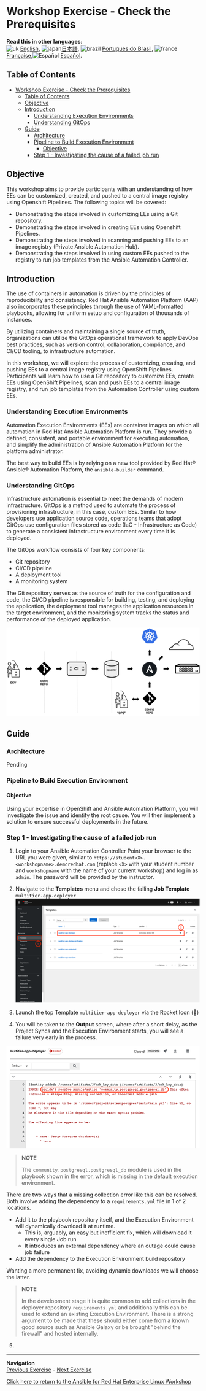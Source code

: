 # Workshop Exercise - Check the Prerequisites

**Read this in other languages**:
<br>![uk](../../../images/uk.png) [English](README.md),  ![japan](../../../images/japan.png)[日本語](README.ja.md), ![brazil](../../../images/brazil.png) [Portugues do Brasil](README.pt-br.md), ![france](../../../images/fr.png) [Française](README.fr.md),![Español](../../../images/col.png) [Español](README.es.md).

## Table of Contents

- [Workshop Exercise - Check the Prerequisites](#workshop-exercise---check-the-prerequisites)
  - [Table of Contents](#table-of-contents)
  - [Objective](#objective)
  - [Introduction](#introduction)
    - [Understanding Execution Environments](#understanding-execution-environments)
    - [Understanding GitOps](#understanding-gitops)
  - [Guide](#guide)
    - [Architecture](#architecture)
    - [Pipeline to Build Execution Environment](#pipeline-to-build-execution-environment)
      - [Objective](#objective-1)
    - [Step 1 - Investigating the cause of a failed job run](#step-1---investigating-the-cause-of-a-failed-job-run)

## Objective

This workshop aims to provide participants with an understanding of how EEs can be customized, created, and pushed to a central image registry using Openshift Pipelines. The following topics will be covered:

- Demonstrating the steps involved in customizing EEs using a Git repository.
- Demonstrating the steps involved in creating EEs using Openshift Pipelines.
- Demonstrating the steps involved in scanning and pushing EEs to an image registry (Private Ansible Automation Hub).
- Demonstrating the steps involved in using custom EEs pushed to the registry to run job templates from the Ansible Automation Controller.

## Introduction

The use of containers in automation is driven by the principles of reproducibility and consistency. Red Hat Ansible Automation Platform (AAP) also incorporates these principles through the use of YAML-formatted playbooks, allowing for uniform setup and configuration of thousands of instances.

By utilizing containers and maintaining a single source of truth, organizations can utilize the GitOps operational framework to apply DevOps best practices, such as version control, collaboration, compliance, and CI/CD tooling, to infrastructure automation.

In this workshop, we will explore the process of customizing, creating, and pushing EEs to a central image registry using OpenShift Pipelines. Participants will learn how to use a Git repository to customize EEs, create EEs using OpenShift Pipelines, scan and push EEs to a central image registry, and run job templates from the Automation Controller using custom EEs.

### Understanding Execution Environments

Automation Execution Environments (EEs) are container images on which all automation in Red Hat Ansible Automation Platform is run. They provide a defined, consistent, and portable environment for executing automation, and simplify the administration of Ansible Automation Platform for the platform administrator.

The best way to build EEs is by relying on a new tool provided by Red Hat® Ansible® Automation Platform, the `ansible-builder` command.

### Understanding GitOps

Infrastructure automation is essential to meet the demands of modern infrastructure. GitOps is a method used to automate the process of provisioning infrastructure, in this case, custom EEs. Similar to how developers use application source code, operations teams that adopt GitOps use configuration files stored as code (IaC - Infrastructure as Code) to generate a consistent infrastructure environment every time it is deployed.

The GitOps workflow consists of four key components:

- Git repository
- CI/CD pipeline
- A deployment tool
- A monitoring system

The Git repository serves as the source of truth for the configuration and code, the CI/CD pipeline is responsible for building, testing, and deploying the application, the deployment tool manages the application resources in the target environment, and the monitoring system tracks the status and performance of the deployed application.

![Ansible GitOps](images/ansible-gitops.png "Ansible GitOps")

## Guide

### Architecture

Pending

### Pipeline to Build Execution Environment

#### Objective

Using your expertise in OpenShift and Ansible Automation Platform, you will investigate the issue and identify the root cause. You will then implement a solution to ensure successful deployments in the future.

### Step 1 - Investigating the cause of a failed job run

1. Login to your Ansible Automation Controller
Point your browser to the URL you were given, similar to `https://student<X>.<workshopname>.demoredhat.com` (replace `<X>` with your student number and `workshopname` with the name of your current workshop) and log in as `admin`. The password will be provided by the instructor.

2. Navigate to the **Templates** menu and chose the failing **Job Template** `multitier-app-deployer`
![Job Template multitier-app-deployer](images/job-template-multi-tier-app.png "Job Template multitier-app-deployer")

3. Launch the top Template `multitier-app-deployer` via the Rocket Icon (🚀)

4. You will be taken to the **Output** screen, where after a short delay, as the Project Syncs and the Execution Environment starts, you will see a failure very early in the process.

![Job run multitier-app-deployer Failed](images/job-run-multi-tier-app-failed.png "Job run multitier-app-deployer Failed")

> **NOTE**
>
>  The `community.postgresql.postgresql_db` module is used in the playbook shown in the error, which is missing in the default execution environment.
>

There are two ways that a missing collection error like this can be resolved.
Both involve adding the dependency to a `requirements.yml` file in 1 of 2 locations.

- Add it to the playbook repository itself, and the Execution Environment will dynamically download it at runtime.
  - This is, arguably, an easy but inefficient fix, which will download it every single Job run
  - It introduces an external dependency where an outage could cause job failure
- Add the dependency to the Execution Environment build repository

Wanting a more permanent fix, avoiding dynamic downloads we will choose the latter.

> **NOTE**
>
> In the development stage it is quite common to add collections in the deployer repository `requirements.yml` and additionally this can be used to extend an existing Execution Environment. There is a strong argument to be made that these should either come from a known good source such as Ansible Galaxy or be brought "behind the firewall" and hosted internally.
>

5.





---
**Navigation**
<br>
[Previous Exercise](../1.9-execution-environments) - [Next Exercise](../2.1-intro/)

[Click here to return to the Ansible for Red Hat Enterprise Linux Workshop](../README.md#section-1---ansible-engine-exercises)
